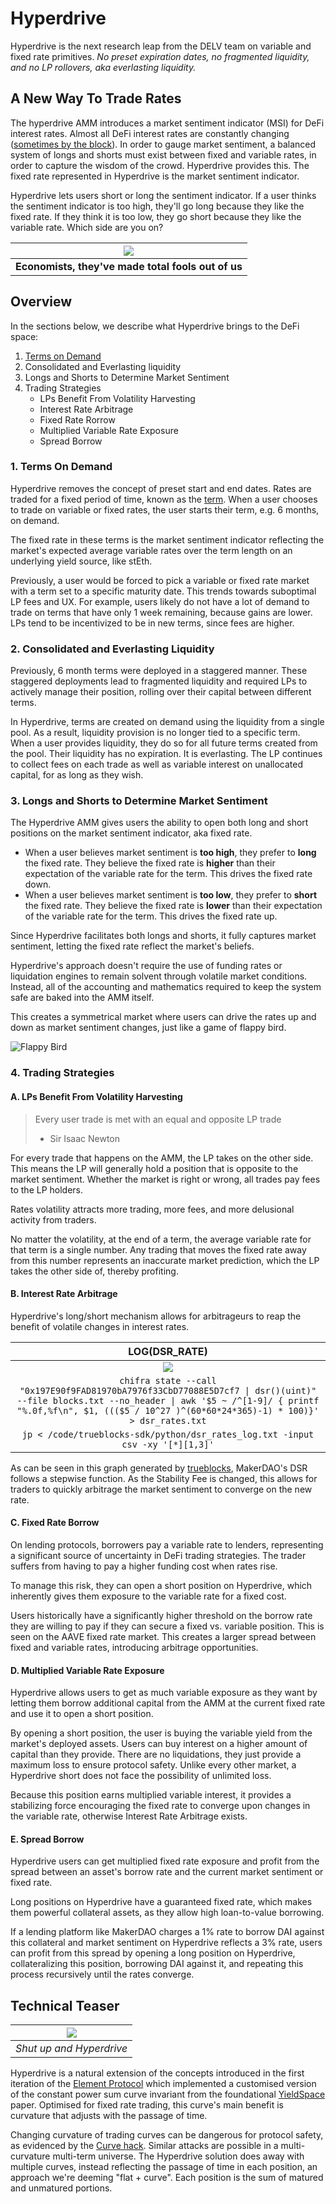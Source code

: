 # Hyperdrive

Hyperdrive is the next research leap from the DELV team on variable and fixed rate primitives. _No preset expiration dates, no fragmented liquidity, and no LP rollovers, aka everlasting liquidity._

## A New Way To Trade Rates

The hyperdrive AMM introduces a market sentiment indicator (MSI) for DeFi interest rates. Almost all DeFi interest rates are constantly changing ([sometimes by the block](https://github.com/delvtech/robrox/pull/6)). In order to gauge market sentiment, a balanced system of longs and shorts must exist between fixed and variable rates, in order to capture the wisdom of the crowd. Hyperdrive provides this. The fixed rate represented in Hyperdrive is the market sentiment indicator.

Hyperdrive lets users short or long the sentiment indicator. If a user thinks the sentiment indicator is too high, they'll go long because they like the fixed rate. If they think it is too low, they go short because they like the variable rate. Which side are you on?

|        ![](https://i.imgur.com/Bz1Ug6R.png)        |
| :------------------------------------------------: |
| **Economists, they've made total fools out of us** |

## Overview

In the sections below, we describe what Hyperdrive brings to the DeFi space:

1. [Terms on Demand](#1-terms-on-demand)
2. Consolidated and Everlasting liquidity
3. Longs and Shorts to Determine Market Sentiment
4. Trading Strategies
   - LPs Benefit From Volatility Harvesting
   - Interest Rate Arbitrage
   - Fixed Rate Rorrow
   - Multiplied Variable Rate Exposure
   - Spread Borrow

### 1. Terms On Demand

Hyperdrive removes the concept of preset start and end dates. Rates are traded for a fixed period of time, known as the [term](<https://en.wikipedia.org/wiki/Bond_(finance)#The_term_of_the_bond>). When a user chooses to trade on variable or fixed rates, the user starts their term, e.g. 6 months, on demand.

The fixed rate in these terms is the market sentiment indicator reflecting the market's expected average variable rates over the term length on an underlying yield source, like stEth.

Previously, a user would be forced to pick a variable or fixed rate market with a term set to a specific maturity date. This trends towards suboptimal LP fees and UX. For example, users likely do not have a lot of demand to trade on terms that have only 1 week remaining, because gains are lower. LPs tend to be incentivized to be in new terms, since fees are higher.

### 2. Consolidated and Everlasting Liquidity

Previously, 6 month terms were deployed in a staggered manner. These staggered deployments lead to fragmented liquidity and required LPs to actively manage their position, rolling over their capital between different terms.

In Hyperdrive, terms are created on demand using the liquidity from a single pool. As a result, liquidity provision is no longer tied to a specific term. When a user provides liquidity, they do so for all future terms created from the pool. Their liquidity has no expiration. It is everlasting. The LP continues to collect fees on each trade as well as variable interest on unallocated capital, for as long as they wish.

### 3. Longs and Shorts to Determine Market Sentiment

The Hyperdrive AMM gives users the ability to open both long and short positions on the market sentiment indicator, aka fixed rate.

- When a user believes market sentiment is **too high**, they prefer to **long** the fixed rate. They believe the fixed rate is **higher** than their expectation of the variable rate for the term. This drives the fixed rate down.
- When a user believes market sentiment is **too low**, they prefer to **short** the fixed rate. They believe the fixed rate is **lower** than their expectation of the variable rate for the term. This drives the fixed rate up.

Since Hyperdrive facilitates both longs and shorts, it fully captures market sentiment, letting the fixed rate reflect the market's beliefs.

Hyperdrive's approach doesn't require the use of funding rates or liquidation engines to remain solvent through volatile market conditions. Instead, all of the accounting and mathematics required to keep the system safe are baked into the AMM itself.

This creates a symmetrical market where users can drive the rates up and down as market sentiment changes, just like a game of flappy bird.

![Flappy Bird](https://i.imgur.com/W9QVOam.png)

### 4. Trading Strategies

#### A. LPs Benefit From Volatility Harvesting

> Every user trade is met with an equal and opposite LP trade
>
> - Sir Isaac Newton

For every trade that happens on the AMM, the LP takes on the other side. This means the LP will generally hold a position that is opposite to the market sentiment. Whether the market is right or wrong, all trades pay fees to the LP holders.

Rates volatility attracts more trading, more fees, and more delusional activity from traders.

No matter the volatility, at the end of a term, the average variable rate for that term is a single number. Any trading that moves the fixed rate away from this number represents an inaccurate market prediction, which the LP takes the other side of, thereby profiting.

#### B. Interest Rate Arbitrage

Hyperdrive's long/short mechanism allows for arbitrageurs to reap the benefit of volatile changes in interest rates.

|                                                                                                       LOG(DSR_RATE)                                                                                                        |
| :------------------------------------------------------------------------------------------------------------------------------------------------------------------------------------------------------------------------: |
|                                                                                            ![](https://i.imgur.com/rCmFheb.png)                                                                                            |
| `chifra state --call "0x197E90f9FAD81970bA7976f33CbD77088E5D7cf7 \| dsr()(uint)" --file blocks.txt --no_header \| awk '$5 ~ /^[1-9]/ { printf "%.0f,%f\n", $1, ((($5 / 10^27 )^(60*60*24*365)-1) * 100)}' > dsr_rates.txt` |
|                                                                       `jp < /code/trueblocks-sdk/python/dsr_rates_log.txt -input csv -xy '[*][1,3]'`                                                                       |

As can be seen in this graph generated by [trueblocks](https://trueblocks.io/), MakerDAO's DSR follows a stepwise function. As the Stability Fee is changed, this allows for traders to quickly arbitrage the market sentiment to converge on the new rate.

#### C. Fixed Rate Borrow

On lending protocols, borrowers pay a variable rate to lenders, representing a significant source of uncertainty in DeFi trading strategies. The trader suffers from having to pay a higher funding cost when rates rise.

To manage this risk, they can open a short position on Hyperdrive, which inherently gives them exposure to the variable rate for a fixed cost.

Users historically have a significantly higher threshold on the borrow rate they are willing to pay if they can secure a fixed vs. variable position. This is seen on the AAVE fixed rate market. This creates a larger spread between fixed and variable rates, introducing arbitrage opportunities.

#### D. Multiplied Variable Rate Exposure

Hyperdrive allows users to get as much variable exposure as they want by letting them borrow additional capital from the AMM at the current fixed rate and use it to open a short position.

By opening a short position, the user is buying the variable yield from the market's deployed assets. Users can buy interest on a higher amount of capital than they provide. There are no liquidations, they just provide a maximum loss to ensure protocol safety. Unlike every other market, a Hyperdrive short does not face the possibility of unlimited loss.

Because this position earns multiplied variable interest, it provides a stabilizing force encouraging the fixed rate to converge upon changes in the variable rate, otherwise Interest Rate Arbitrage exists.

#### E. Spread Borrow

Hyperdrive users can get multiplied fixed rate exposure and profit from the spread between an asset's borrow rate and the current market sentiment or fixed rate.

Long positions on Hyperdrive have a guaranteed fixed rate, which makes them powerful collateral assets, as they allow high loan-to-value borrowing.

If a lending platform like MakerDAO charges a 1% rate to borrow DAI against this collateral and market sentiment on Hyperdrive reflects a 3% rate, users can profit from this spread by opening a long position on Hyperdrive, collateralizing this position, borrowing DAI against it, and repeating this process recursively until the rates converge.

## Technical Teaser

| ![](https://i.imgur.com/aphOgTj.png) |
| :----------------------------------: |
|       _Shut up and Hyperdrive_       |

Hyperdrive is a natural extension of the concepts introduced in the first iteration of the [Element Protocol](https://docs-delv.gitbook.io/element-developer-docs) which implemented a customised version of the constant power sum curve invariant from the foundational [YieldSpace](https://yield.is/YieldSpace.pdf) paper. Optimised for fixed rate trading, this curve's main benefit is curvature that adjusts with the passage of time.

Changing curvature of trading curves can be dangerous for protocol safety, as evidenced by the [Curve hack](https://medium.com/@peter_4205/curve-vulnerability-report-a1d7630140ec). Similar attacks are possible in a multi-curvature multi-term universe. The Hyperdrive solution does away with multiple curves, instead reflecting the passage of time in each position, an approach we're deeming "flat + curve". Each position is the sum of matured and unmatured portions.
